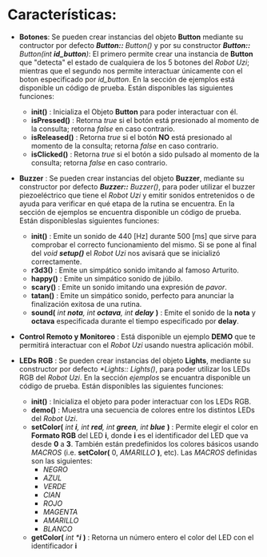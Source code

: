 # Características:

- **Botones**: Se pueden crear instancias del objeto **Button** mediante su contructor por defecto _**Button::** Button()_ y por su constructor  _**Button::** Button(int **id_button**)_: El primero permite crear una instancia de **Button** que "detecta" el estado de cualquiera de los 5 botones del *Robot Uzi*; mientras que el segundo nos permite interactuar únicamente con el boton especificado por *id_button*. En la sección de ejemplos está disponible un código de prueba. Están disponibles las siguientes funciones:
    - **init()** : Inicializa el Objeto **Button** para poder interactuar con él.
    - **isPressed()** : Retorna _true_ si el botón está presionado al momento de la consulta; retorna _false_ en caso contrario.
    - **isReleased()** : Retorna _true_ si el botón **NO** está presionado al momento de la consulta; retorna _false_ en caso contrario.
    - **isClicked()** : Retorna _true_ si el botón a sido pulsado al momento de la consulta; retorna _false_ en caso contrario.

- **Buzzer** : Se pueden crear instancias del objeto **Buzzer**, mediante su constructor por defecto _**Buzzer::** Buzzer()_, para poder utilizar el buzzer piezoeléctrico que tiene el _Robot Uzi_ y emitir sonidos entretenidos o de ayuda para verificar en qué etapa de la rutina se encuentra. En la sección de ejemplos se encuentra disponible un código de prueba. Están disponibleslas siguientes funciones:
    - **init()** : Emite un sonido de 440 [Hz] durante 500 [ms] que sirve para comprobar el correcto funcionamiento del mismo. Si se pone al final del _void **setup()**_ el _Robot Uzi_ nos avisará que se inicializó correctamente.
    - **r3d3()** : Emite un simpático sonido imitando al famoso Arturito.
    - **happy()** : Emite un simpático sonido de júbilo.
    - **scary()** : Emite un sonido imitando una expresión de _pavor_.
    - **tatan()** : Emite un simpático sonido, perfecto para anunciar la finalización exitosa de una rutina.
    - **sound(** _int **nota**, int **octava**, int **delay**_ **)** : Emite el sonido de la **nota** y **octava** especificada durante el tiempo especificado por **delay**.

- **Control Remoto y Monitoreo** : Está disponible un ejemplo **DEMO** que te permitirá interactuar con el _Robot Uzi_ usando nuestra aplicación móbil.

- **LEDs RGB** : Se pueden crear instancias del objeto **Lights**, mediante su constructor por defecto _**Lights::* Lights()_, para poder utilizar los LEDs RGB del _Robot Uzi_. En la sección _ejemplos_ se encuantra disponible un código de prueba. Están disponibles las siguientes funciones:
    - **init()** : Inicializa el objeto para poder interactuar con los LEDs RGB.
    - **demo()** : Muestra una secuencia de colores entre los distintos LEDs del _Robot Uzi_.
    - **setColor(** _int **i**, int **red**, int **green**, int **blue**_ **)** : Permite elegir el color en **Formato RGB** del LED **i**, donde **i** es el identificador del LED que va desde **0** a **3**. También están predefinidos los colores básicos usando _MACROS_ (i.e. **setColor(** 0, _AMARILLO_ **)**, etc). Las _MACROS_ definidas son las siguientes:
        - _NEGRO_
        - _AZUL_
        - _VERDE_
        - _CIAN_
        - _ROJO_
        - _MAGENTA_
        - _AMARILLO_
        - _BLANCO_
    - **getColor(** _int ***i**_ **)** : Retorna un número entero el color del LED con el identificador **i**
